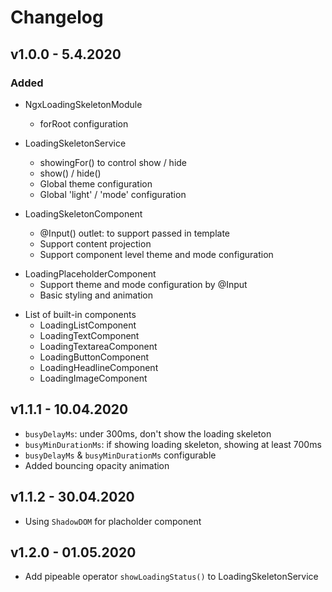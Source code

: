 # Changelog

## v1.0.0 - 5.4.2020

### Added

- NgxLoadingSkeletonModule

  - forRoot configuration

- LoadingSkeletonService

  - showingFor() to control <loading-skeleton> show / hide
  - show() / hide()
  - Global theme configuration
  - Global 'light' / 'mode' configuration

- LoadingSkeletonComponent
  - @Input() outlet: to support passed in template
  - Support content projection
  - Support component level theme and mode configuration

* LoadingPlaceholderComponent
  - Support theme and mode configuration by @Input
  - Basic styling and animation

- List of built-in components
  - LoadingListComponent
  - LoadingTextComponent
  - LoadingTextareaComponent
  - LoadingButtonComponent
  - LoadingHeadlineComponent
  - LoadingImageComponent

## v1.1.1 - 10.04.2020

- `busyDelayMs`: under 300ms, don't show the loading skeleton
- `busyMinDurationMs`: if showing loading skeleton, showing at least 700ms
- `busyDelayMs` & `busyMinDurationMs` configurable
- Added bouncing opacity animation

## v1.1.2 - 30.04.2020

- Using `ShadowDOM` for placholder component

## v1.2.0 - 01.05.2020

- Add pipeable operator `showLoadingStatus()` to LoadingSkeletonService
